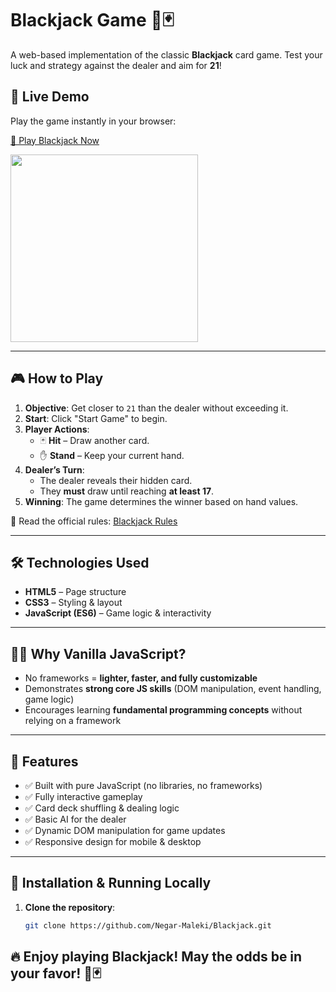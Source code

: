 # Blackjack Game 🎲🃏

A web-based implementation of the classic **Blackjack** card game. Test your luck and strategy against the dealer and aim for **21**!

## 🚀 Live Demo
Play the game instantly in your browser:

[🔗 Play Blackjack Now](https://rawcdn.githack.com/Negar-Maleki/Blackjack/main/index.html)


<a href="https://rawcdn.githack.com/Negar-Maleki/Blackjack/main/index.html">
  <img src="https://github.com/user-attachments/assets/a3ef6fce-a96d-4d93-8f50-1d5ce144348a" width="300">
</a>

---

## 🎮 How to Play
1. **Objective**: Get closer to `21` than the dealer without exceeding it.
2. **Start**: Click "Start Game" to begin.
3. **Player Actions**:
   - 🃏 **Hit** – Draw another card.
   - ✋ **Stand** – Keep your current hand.
4. **Dealer’s Turn**:
   - The dealer reveals their hidden card.
   - They **must** draw until reaching **at least 17**.
5. **Winning**: The game determines the winner based on hand values.

📌 Read the official rules: [Blackjack Rules](https://bicyclecards.com/how-to-play/blackjack/)

---

## 🛠️ Technologies Used
- **HTML5** – Page structure
- **CSS3** – Styling & layout
- **JavaScript (ES6)** – Game logic & interactivity

---

## 🧑‍💻 Why Vanilla JavaScript?
- No frameworks = **lighter, faster, and fully customizable**
- Demonstrates **strong core JS skills** (DOM manipulation, event handling, game logic)
- Encourages learning **fundamental programming concepts** without relying on a framework

---

## 📌 Features
- ✅ Built with pure JavaScript (no libraries, no frameworks)
- ✅ Fully interactive gameplay
- ✅ Card deck shuffling & dealing logic
- ✅ Basic AI for the dealer
- ✅ Dynamic DOM manipulation for game updates
- ✅ Responsive design for mobile & desktop

---

## 🔧 Installation & Running Locally
1. **Clone the repository**:
   ```bash
   git clone https://github.com/Negar-Maleki/Blackjack.git

## 🔥 Enjoy playing Blackjack! May the odds be in your favor! 🎰🃏
